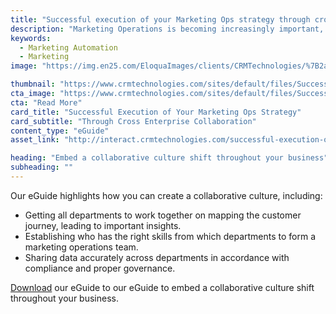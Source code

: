 ```yaml
---
title: "Successful execution of your Marketing Ops strategy through cross Enterprise collaboration"
description: "Marketing Operations is becoming increasingly important, but it won’t work without cross enterprise collaboration. Find out why."
keywords: 
  - Marketing Automation
  - Marketing
image: "https://img.en25.com/EloquaImages/clients/CRMTechnologies/%7B2a64d15e-3da8-4f2e-8f6d-b40e9544d11c%7D_LP-M-EM4.jpg"

thumbnail: "https://www.crmtechnologies.com/sites/default/files/SuccessfulExecution_1.png"
cta_image: "https://www.crmtechnologies.com/sites/default/files/SuccessfulExecution.png"
cta: "Read More"
card_title: "Successful Execution of Your Marketing Ops Strategy"
card_subtitle: "Through Cross Enterprise Collaboration"	
content_type: "eGuide"
asset_link: "http://interact.crmtechnologies.com/successful-execution-of-your-marketing-ops-strategy"

heading: "Embed a collaborative culture shift throughout your business"
subheading: ""
---
```

Our eGuide highlights how you can create a collaborative culture, including:

* Getting all departments to work together on mapping the customer journey, leading to important insights.
* Establishing who has the right skills from which departments to form a marketing operations team.
* Sharing data accurately across departments in accordance with compliance and proper governance.

[Download](http://interact.crmtechnologies.com/a-guide-to-successful-demand-gen-led-marketing) our eGuide to our eGuide to embed a collaborative culture shift throughout your business.
